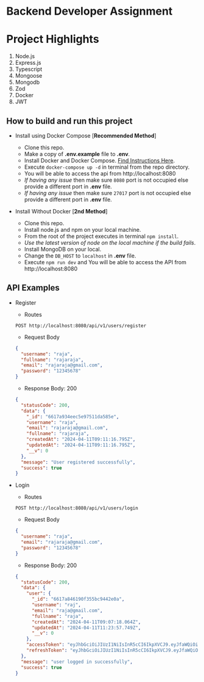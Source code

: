 # Backend Developer Assignment

# Project Highlights

1. Node.js
2. Express.js
3. Typescript
4. Mongoose
5. Mongodb
6. Zod
7. Docker
8. JWT

## How to build and run this project

- Install using Docker Compose [**Recommended Method**]

  - Clone this repo.
  - Make a copy of **.env.example** file to **.env**.
  - Install Docker and Docker Compose. [Find Instructions Here](https://docs.docker.com/install/).
  - Execute `docker-compose up -d` in terminal from the repo directory.
  - You will be able to access the api from http://localhost:8080
  - _If having any issue_ then make sure `8080` port is not occupied else provide a different port in **.env** file.
  - _If having any issue_ then make sure `27017` port is not occupied else provide a different port in **.env** file.

- Install Without Docker [**2nd Method**]
  - Clone this repo.
  - Install node.js and npm on your local machine.
  - From the root of the project executes in terminal `npm install`.
  - _Use the latest version of node on the local machine if the build fails_.
  - Install MongoDB on your local.
  - Change the `DB_HOST` to `localhost` in **.env** file.
  - Execute `npm run dev` and You will be able to access the API from http://localhost:8080

## API Examples

- Register

  - Routes

  ```
  POST http://localhost:8080/api/v1/users/register
  ```

  - Request Body

  ```json
  {
    "username": "raja",
    "fullname": "rajaraja",
    "email": "rajaraja@gmail.com",
    "password": "12345678"
  }
  ```

  - Response Body: 200

  ```json
  {
    "statusCode": 200,
    "data": {
      "_id": "6617a934eec5e97511da585e",
      "username": "raja",
      "email": "rajaraja@gmail.com",
      "fullname": "rajaraja",
      "createdAt": "2024-04-11T09:11:16.795Z",
      "updatedAt": "2024-04-11T09:11:16.795Z",
      "__v": 0
    },
    "message": "User registered successfully",
    "success": true
  }
  ```

- Login
  - Routes
  ```
  POST http://localhost:8080/api/v1/users/login
  ```
  - Request Body
  ```json
  {
    "username": "raja",
    "email": "rajaraja@gmail.com",
    "password": "12345678"
  }
  ```
  - Response Body: 200
  ```json
  {
    "statusCode": 200,
    "data": {
      "user": {
        "_id": "6617a846190f355bc9442e0a",
        "username": "raj",
        "email": "raja@gmail.com",
        "fullname": "raja",
        "createdAt": "2024-04-11T09:07:18.064Z",
        "updatedAt": "2024-04-11T11:23:57.749Z",
        "__v": 0
      },
      "accessToken": "eyJhbGciOiJIUzI1NiIsInR5cCI6IkpXVCJ9.eyJfaWQiOiI2NjE3YTg0NjE5MGYzNTViYzk0NDJlMGEiLCJlbWFpbCI6InJhamFAZ21haWwuY29tIiwidXNlcm5hbWUiOiJyYWoiLCJmdWxsbmFtZSI6InJhamEiLCJpYXQiOjE3MTI4MzQ2MzcsImV4cCI6MTcxMjkyMTAzN30.rUdXr4SY_lmLP-r8nAILYjZm6-NxSUNyYsFFLxqd4Io",
      "refreshToken": "eyJhbGciOiJIUzI1NiIsInR5cCI6IkpXVCJ9.eyJfaWQiOiI2NjE3YTg0NjE5MGYzNTViYzk0NDJlMGEiLCJpYXQiOjE3MTI4MzQ2MzcsImV4cCI6MTcxMzY5ODYzN30.MxFB9yXZ9aVco0Cexx9k8EiXqrM6CVcfwvup4tDrkaY"
    },
    "message": "user logged in successfully",
    "success": true
  }
  ```
